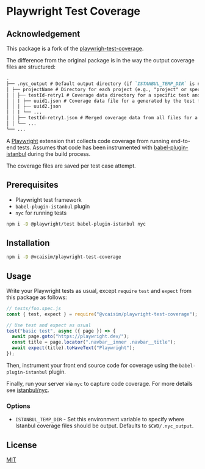# Playwright Test Coverage

## Acknowledgement

This package is a fork of the [playwrigh-test-coverage](https://www.npmjs.com/package/playwright-test-coverage).

The difference from the original package is in the way the output coverage files are structured:

```md
.
├── .nyc_output # Default output directory (if `ISTANBUL_TEMP_DIR` is not set)
│ ├── projectName # Directory for each project (e.g., "project" or specified project name)
│ │ ├── testId-retry1 # Coverage data directory for a specific test and retry attempt
│ │ | ├── uuid1.json # Coverage data file for a generated by the test file in the retry attempt
│ │ | ├── uuid2.json
│ │ | └── ...
│ │ ├── testId-retry1.json # Merged coverage data from all files for a specific test and retry attempt
│ │ └── ...
└── ...
```

A [Playwright](https://playwright.dev) extension that collects code coverage from running end-to-end tests. Assumes that code has been instrumented with [babel-plugin-istanbul](https://github.com/istanbuljs/babel-plugin-istanbul) during the build process.

The coverage files are saved per test case attempt.

## Prerequisites

- Playwright test framework
- `babel-plugin-istanbul` plugin
- `nyc` for running tests

```bash
npm i -D @playwright/test babel-plugin-istanbul nyc
```

## Installation

```bash
npm i -D @vcaisim/playwright-test-coverage
```

## Usage

Write your Playwright tests as usual, except `require` `test` and `expect` from this package as follows:

```js
// tests/foo.spec.js
const { test, expect } = require("@vcaisim/playwright-test-coverage");

// Use test and expect as usual
test("basic test", async ({ page }) => {
  await page.goto("https://playwright.dev/");
  const title = page.locator(".navbar__inner .navbar__title");
  await expect(title).toHaveText("Playwright");
});
```

Then, instrument your front end source code for coverage using the `babel-plugin-istanbul` plugin.

Finally, run your server via `nyc` to capture code coverage. For more details see [istanbul/nyc](https://github.com/istanbuljs/nyc).

### Options

- `ISTANBUL_TEMP_DIR` - Set this environment variable to specify where Istanbul coverage files should be output. Defaults to `$CWD/.nyc_output`.

## License

[MIT](https://choosealicense.com/licenses/mit/)
